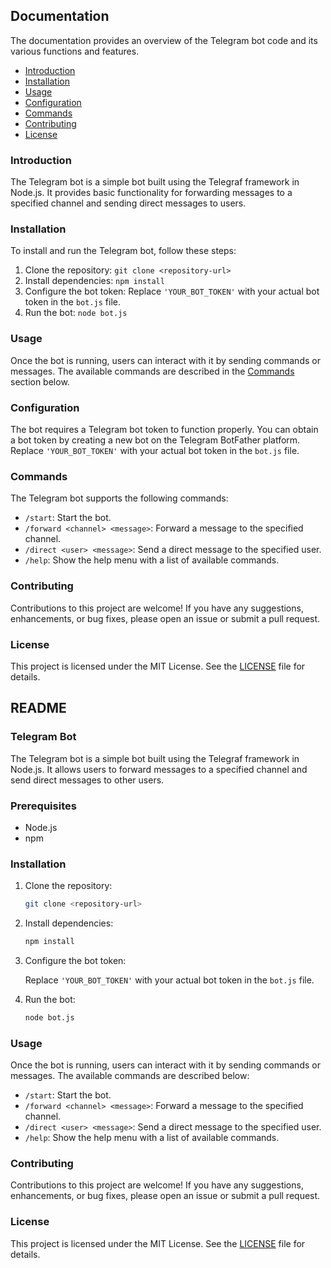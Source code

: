 ## Documentation

The documentation provides an overview of the Telegram bot code and its various functions and features.

- [Introduction](#introduction)
- [Installation](#installation)
- [Usage](#usage)
- [Configuration](#configuration)
- [Commands](#commands)
- [Contributing](#contributing)
- [License](#license)

### Introduction

The Telegram bot is a simple bot built using the Telegraf framework in Node.js. It provides basic functionality for forwarding messages to a specified channel and sending direct messages to users.

### Installation

To install and run the Telegram bot, follow these steps:

1. Clone the repository: `git clone <repository-url>`
2. Install dependencies: `npm install`
3. Configure the bot token: Replace `'YOUR_BOT_TOKEN'` with your actual bot token in the `bot.js` file.
4. Run the bot: `node bot.js`

### Usage

Once the bot is running, users can interact with it by sending commands or messages. The available commands are described in the [Commands](#commands) section below.

### Configuration

The bot requires a Telegram bot token to function properly. You can obtain a bot token by creating a new bot on the Telegram BotFather platform. Replace `'YOUR_BOT_TOKEN'` with your actual bot token in the `bot.js` file.

### Commands

The Telegram bot supports the following commands:

- `/start`: Start the bot.
- `/forward <channel> <message>`: Forward a message to the specified channel.
- `/direct <user> <message>`: Send a direct message to the specified user.
- `/help`: Show the help menu with a list of available commands.

### Contributing

Contributions to this project are welcome! If you have any suggestions, enhancements, or bug fixes, please open an issue or submit a pull request.

### License

This project is licensed under the MIT License. See the [LICENSE](LICENSE) file for details.

## README

### Telegram Bot

The Telegram bot is a simple bot built using the Telegraf framework in Node.js. It allows users to forward messages to a specified channel and send direct messages to other users.

### Prerequisites

- Node.js
- npm

### Installation

1. Clone the repository:

   ```bash
   git clone <repository-url>
   ```

2. Install dependencies:

   ```bash
   npm install
   ```

3. Configure the bot token:

   Replace `'YOUR_BOT_TOKEN'` with your actual bot token in the `bot.js` file.

4. Run the bot:

   ```bash
   node bot.js
   ```

### Usage

Once the bot is running, users can interact with it by sending commands or messages. The available commands are described below:

- `/start`: Start the bot.
- `/forward <channel> <message>`: Forward a message to the specified channel.
- `/direct <user> <message>`: Send a direct message to the specified user.
- `/help`: Show the help menu with a list of available commands.

### Contributing

Contributions to this project are welcome! If you have any suggestions, enhancements, or bug fixes, please open an issue or submit a pull request.

### License

This project is licensed under the MIT License. See the [LICENSE](LICENSE) file for details.
